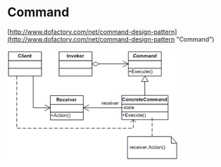 # Command

[http://www.dofactory.com/net/command-design-pattern](http://www.dofactory.com/net/command-design-pattern "Command")

![](/assets/command.gif)




